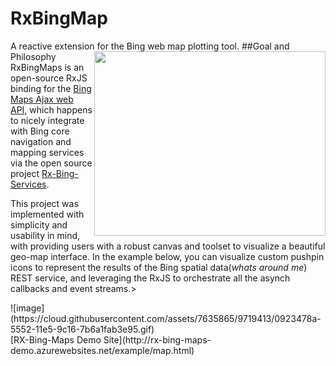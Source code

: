 # RxBingMap
A reactive extension for the Bing web map plotting tool.
##Goal and Philosophy
<img align="right" width="370" height="295" src="https://cloud.githubusercontent.com/assets/7635865/9736052/fc4193f8-560c-11e5-82db-c23c91c05615.png"/>
RxBingMaps is an open-source RxJS binding for the [Bing Maps Ajax web API](https://msdn.microsoft.com/en-us/library/gg427610.aspx), which happens to nicely integrate with Bing core navigation and mapping services via the open source project [Rx-Bing-Services](https://github.com/erikschlegel/RxBingServices).<br>
<p>This project was implemented with simplicity and usability in mind, with providing users with a robust canvas and toolset to visualize a beautiful geo-map interface. In the example below, you can visualize custom pushpin icons to represent the results of the Bing spatial data(<i>whats around me</i>) REST service, and leveraging the RxJS to orchestrate all the asynch callbacks and event streams.></p>
![image](https://cloud.githubusercontent.com/assets/7635865/9719413/0923478a-5552-11e5-9c16-7b6a1fab3e95.gif)
<br>[RX-Bing-Maps Demo Site](http://rx-bing-maps-demo.azurewebsites.net/example/map.html)
